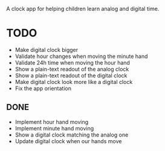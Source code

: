 A clock app for helping children learn analog and digital time.

# TODO
* Make digital clock bigger
* Validate hour changes when moving the minute hand
* Validate 24h time when moving the hour hand
* Show a plain-text readout of the analog clock
* Show a plain-text readout of the digital clock
* Make digital clock look more like a digital clock
* Fix the app orientation

## DONE
* Implement hour hand moving
* Implement minute hand moving
* Show a digital clock matching the analog one
* Update digital clock when our hands move
